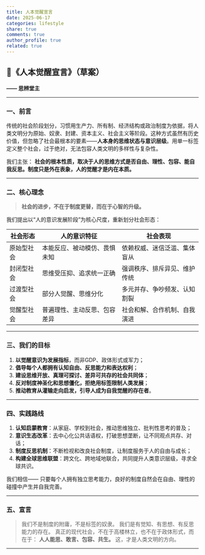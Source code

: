 ```yaml
---
title: 人本觉醒宣言
date: 2025-06-17
categories: lifestyle
share: true
comments: true
author_profile: true
related: true
---
```





## 🧭《人本觉醒宣言》（草案）

**—— 思辨堂主**

---

### 一、前言

传统的社会阶段划分，习惯用生产力、所有制、经济结构或政治制度为依据，将人类文明分为原始、奴隶、封建、资本主义、社会主义等阶段。这种方式虽然有历史价值，但忽略了社会最根本的要素——**人本身的思维状态与意识层级**。用单一标签定义整个社会，过于绝对，无法包容人类文明的多样性与复杂性。

我们主张：
**社会的根本性质，取决于人的思维方式是否自由、理性、包容、能自我反思。制度只是外在表象，人的觉醒才是内在本质。**

---

### 二、核心理念

> **社会的进步，不在于制度更替，而在于心智的升级。**

我们提出以“人的意识发展阶段”为核心尺度，重新划分社会形态：

| 社会形态  | 人的意识特征         | 社会表现           |
| ----- | -------------- | -------------- |
| 原始型社会 | 本能反应、被动模仿、畏惧未知 | 依赖权威、迷信泛滥、集体盲从 |
| 封闭型社会 | 思维受压抑、追求统一正确   | 强调秩序、排斥异见、维护传统 |
| 过渡型社会 | 部分人觉醒、思维分化     | 多元并存、争吵频发、认知割裂 |
| 觉醒型社会 | 普遍理性、主动反思、包容差异 | 社会和解、合作机制、自我演进 |

---

### 三、我们的目标

1. **以觉醒意识为发展指标**，而非GDP、政体形式或军力；
2. **倡导每个人都拥有认知自由、反思能力和表达权利**；
3. **建设思维开放、真理可探讨、差异可共存的社会共同体**；
4. **反对制度神圣化和思想僵化，拒绝用标签限制人类发展**；
5. **推动教育从灌输走向启发，引导人成为自我觉醒的存在者**。

---

### 四、实践路线

1. **认知启蒙教育**：从家庭、学校到社会，推动思维独立、批判性思考的普及；
2. **意识生态改革**：去中心化公共话语权，打破思想垄断，让不同观点共存、对话；
3. **制度反思机制**：不断检视和改良社会制度，让制度服务于人的自由与成长；
4. **构建全球思维联盟**：跨文化、跨地域地联合，共同提升人类意识层级，寻求全球共识。

我们相信——
只要每个人拥有独立思考能力，良好的制度自然会在自由、理性的碰撞中产生并自我完善。

---

### 五、宣言

> 我们不是制度的附庸，不是标签的奴隶。
> 我们是有觉知、有思想、有反思能力的存在。
> 真正的现代社会，不在于高楼林立，也不在于政体形式，而在于：
> **人人能思、敢言、包容、共生。**
> 这，才是人类文明的方向。

---